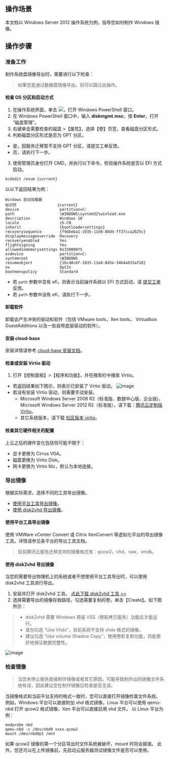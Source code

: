 ## 操作场景

本文档以 Windows Server 2012 操作系统为例，指导您如何制作 Windows 镜像。

## 操作步骤

### 准备工作

制作系统盘镜像导出时，需要进行以下检查：
> 如果您是通过数据盘镜像导出，则可以跳过此操作。
>
#### 检查 OS 分区和启动方式

1. 在操作系统界面，单击 <img src="https://main.qcloudimg.com/raw/f0c84862ef30956c201c3e7c85a26eec.png" style="margin: 0;">，打开 Windows PowerShell 窗口。
2. 在 Windows PowerShell 窗口中，输入 **diskmgmt.msc**，按 **Enter**，打开 “磁盘管理”。
3. 右键单击需要检查的磁盘 >【属性】，选择【卷】页签，查看磁盘分区形式。
2. 判断磁盘分区形式是否为 GPT 分区。
 - 是，因服务迁移暂不支持 GPT 分区，请提交工单反馈。
 - 否，请执行下一步。
3. 使用管理员身份打开 CMD，并执行以下命令，检验操作系统是否以 EFI 方式启动。
```
bcdedit /enum {current}
```
以以下返回结果为例：
```
Windows 启动加载器
标识符                  {current}
device                  partition=C:
path                    \WINDOWS\system32\winload.exe
description             Windows 10
locale                  zh-CN
inherit                 {bootloadersettings}
recoverysequence        {f9dbeba1-1935-11e8-88dd-ff37cca2625c}
displaymessageoverride  Recovery
recoveryenabled         Yes
flightsigning           Yes
allowedinmemorysettings 0x15000075
osdevice                partition=C:
systemroot              \WINDOWS
resumeobject            {1bcd0c6f-1935-11e8-8d3e-3464a915af28}
nx                      OptIn
bootmenupolicy          Standard
```
 - 若 `path` 参数中含有 efi，则表示当前操作系统以 EFI 方式启动，请 [提交工单](https://console.cloud.tencent.com/workorder/category?level1_id=6&level2_id=7&source=0&data_title=%E4%BA%91%E6%9C%8D%E5%8A%A1%E5%99%A8CVM&step=1) 反馈。
 - 若 `path` 参数中没有 efi，请执行下一步。

#### 卸载软件

卸载会产生冲突的驱动和软件（包括 VMware tools，Xen tools， Virtualbox GuestAdditions 以及一些自带底层驱动的软件）。

#### 安装 cloud-base

安装详情请参考 [cloud-base 安装文档](https://intl.cloud.tencent.com/document/product/213/32364)。

#### 检查或安装 Virtio 驱动

1. 打开【控制面板】>【程序和功能】，并在搜索栏中搜索 Virtio。
 - 若返回结果如下图示，则表示已安装了 Virtio 驱动。
![image](https://main.qcloudimg.com/raw/87808940ddd5317dd8c67a699e3dc5c0.png
)
 - 若没有安装 Virtio 驱动，则需要手动安装。
    - Microsoft Windows Server 2008 R2（标准版、数据中心版、企业版)，Microsoft Windows Server 2012 R2（标准版），请下载：[腾讯云定制版 Virtio](http://windowsvirtio-10016717.file.myqcloud.com/InstallQCloud.exe?_ga=1.44298212.1367540472.1504757536)。
    - 其它系统版本，请下载 [社区版本 virtio](https://www.linux-kvm.org/page/WindowsGuestDrivers/Download_Drivers)。

#### 检查其它硬件相关的配置

上云之后的硬件变化包括但可能不限于：
 - 显卡更换为 Cirrus VGA。
 - 磁盘更换为 Virtio Disk。
 - 网卡更换为 Virtio Nic，默认为本地连接。

### 导出镜像

根据实际需求，选择不同的工具导出镜像。
- [使用平台工具导出镜像](#Useplatform)。
- [使用 disk2vhd 导出镜像](#Usedisk2vhd)。

<span id="Useplatform"></span>
#### 使用平台工具导出镜像

使用 VMWare vCenter Convert 或 Citrix XenConvert 等虚拟化平台的导出镜像工具。详情请参见各平台的导出工具文档。
> 目前腾讯云服务迁移支持的镜像格式有：qcow2，vhd，raw，vmdk。
>

<span id="Usedisk2vhd"></span>
#### 使用 disk2vhd 导出镜像

当您的需要导出物理机上的系统或者不想使用平台工具导出时，可以使用 disk2vhd 工具进行导出。
1. 安装并打开 disk2vhd 工具。
[点此下载 disk2vhd 工具 >>](https://download.sysinternals.com/files/Disk2vhd.zip)
3. 选择需要导出的镜像存放路径，勾选需要复制的卷，单击【Create】。如下图所示：
> 
> - disk2vhd 需要 Windows 预装 VSS（卷影拷贝服务）功能后才能运行。
> - 请勿勾选 “Use Vhdx”，目前系统不支持 vhdx 格式的镜像。
> - 建议勾选 “Use volume Shadow Copy”，使用卷影复制功能，将能更好地保证数据完整性。
> 
![image](https://main.qcloudimg.com/raw/68d9c4e5e7db49c4cefdd3785ce9b68d.jpg)

### 检查镜像

> 当您未停止服务直接制作镜像或者其它原因，可能导致制作出的镜像文件系统有误，因此建议您在制作镜像后检查是否无误。
>
当镜像格式和当前平台支持的格式一致时，您可以直接打开镜像检查文件系统。 例如，Windows 平台可以直接附加 vhd 格式镜像，Linux 平台可以使用 qemu-nbd 打开 qcow2 格式镜像，Xen 平台可以直接启用 vhd 文件。
以 Linux 平台为例：
```
modprobe nbd
qemu-nbd -c /dev/nbd0 xxxx.qcow2
mount /dev/nbd0p1 /mnt
```
如果 qcow2 镜像的第一个分区导出时文件系统被破坏，mount 时将会报错。
此外，您还可以在上传镜像前，先启动云服务器测试镜像文件是否可以使用。

